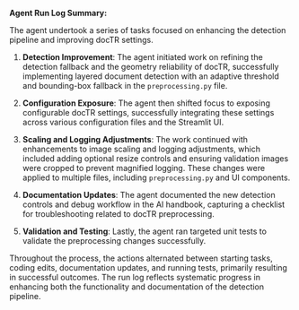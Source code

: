 **Agent Run Log Summary:**

The agent undertook a series of tasks focused on enhancing the detection pipeline and improving docTR settings.

1. **Detection Improvement**: The agent initiated work on refining the detection fallback and the geometry reliability of docTR, successfully implementing layered document detection with an adaptive threshold and bounding-box fallback in the `preprocessing.py` file.

2. **Configuration Exposure**: The agent then shifted focus to exposing configurable docTR settings, successfully integrating these settings across various configuration files and the Streamlit UI.

3. **Scaling and Logging Adjustments**: The work continued with enhancements to image scaling and logging adjustments, which included adding optional resize controls and ensuring validation images were cropped to prevent magnified logging. These changes were applied to multiple files, including `preprocessing.py` and UI components.

4. **Documentation Updates**: The agent documented the new detection controls and debug workflow in the AI handbook, capturing a checklist for troubleshooting related to docTR preprocessing.

5. **Validation and Testing**: Lastly, the agent ran targeted unit tests to validate the preprocessing changes successfully.

Throughout the process, the actions alternated between starting tasks, coding edits, documentation updates, and running tests, primarily resulting in successful outcomes. The run log reflects systematic progress in enhancing both the functionality and documentation of the detection pipeline.
